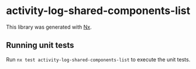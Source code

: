 # activity-log-shared-components-list

This library was generated with [Nx](https://nx.dev).

## Running unit tests

Run `nx test activity-log-shared-components-list` to execute the unit tests.
